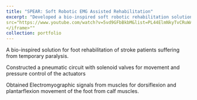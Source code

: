 ```yaml
---
title: "SPEAR: Soft Robotic EMG Assisted Rehabilitation"
excerpt: "Developed a bio-inspired soft robotic rehabilitation solution for foot paralysis in stroke patients, utilizing EMG signals for muscle activation and a custom-designed pneumatic circuit for movement control. <br/><img src='/images/spear_50.PNG'><iframe width="420" height="315"
src="https://www.youtube.com/watch?v=5vd9GFbBkbM&list=PL44ElmNkyTvCRuWAIcXDtp5S97rujg1kM&index=3">
</iframe>""
collection: portfolio
---
```


A bio-inspired solution for foot rehabilitation of stroke patients suffering from temporary paralysis.

Constructed a pneumatic circuit with solenoid valves for movement and pressure control of the actuators

Obtained Electromyographic signals from muscles for dorsiflexion and plantarflexion movement of the
foot from calf muscles.

